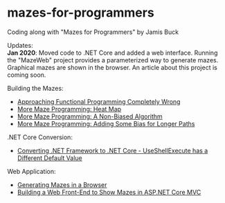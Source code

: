 # mazes-for-programmers
Coding along with "Mazes for Programmers" by Jamis Buck

Updates:  
**Jan 2020**: Moved code to .NET Core and added a web interface. Running the "MazeWeb" project provides a parameterized way to generate mazes. Graphical mazes are shown in the browser. An article about this project is coming soon.

Building the Mazes: 
* [Approaching Functional Programming Completely Wrong](https://jeremybytes.blogspot.com/2017/03/approaching-function-programming.html)
* [More Maze Programming: Heat Map](https://jeremybytes.blogspot.com/2017/07/more-maze-programming-heat-map.html)
* [More Maze Programming: A Non-Biased Algorithm](https://jeremybytes.blogspot.com/2017/07/more-maze-programming-non-biased.html)
* [More Maze Programming: Adding Some Bias for Longer Paths](https://jeremybytes.blogspot.com/2017/07/more-maze-programming-adding-some-bias.html)  

.NET Core Conversion:
* [Converting .NET Framework to .NET Core - UseShellExecute has a Different Default Value](https://jeremybytes.blogspot.com/2019/08/converting-net-framework-to-net-core.html)  

Web Application:
* [Generating Mazes in a Browser](https://jeremybytes.blogspot.com/2020/01/generating-mazes-in-browser.html)  
* [Building a Web Front-End to Show Mazes in ASP.NET Core MVC](https://jeremybytes.blogspot.com/2020/01/building-web-front-end-to-show-mazes-in.html)